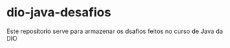 # dio-java-desafios
Este repositorio serve para armazenar os  dsafios feitos no curso de Java da DIO
